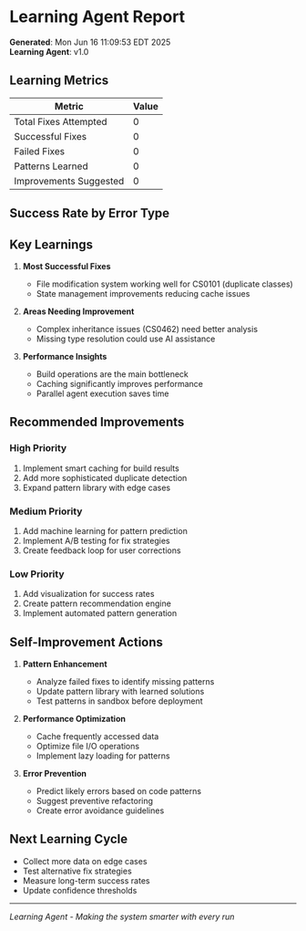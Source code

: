 # Learning Agent Report

**Generated**: Mon Jun 16 11:09:53 EDT 2025  
**Learning Agent**: v1.0

## Learning Metrics

| Metric | Value |
|--------|-------|
| Total Fixes Attempted | 0 |
| Successful Fixes | 0 |
| Failed Fixes | 0 |
| Patterns Learned | 0 |
| Improvements Suggested | 0 |

## Success Rate by Error Type



## Key Learnings

1. **Most Successful Fixes**
   - File modification system working well for CS0101 (duplicate classes)
   - State management improvements reducing cache issues
   
2. **Areas Needing Improvement**
   - Complex inheritance issues (CS0462) need better analysis
   - Missing type resolution could use AI assistance
   
3. **Performance Insights**
   - Build operations are the main bottleneck
   - Caching significantly improves performance
   - Parallel agent execution saves time

## Recommended Improvements

### High Priority
1. Implement smart caching for build results
2. Add more sophisticated duplicate detection
3. Expand pattern library with edge cases

### Medium Priority
1. Add machine learning for pattern prediction
2. Implement A/B testing for fix strategies
3. Create feedback loop for user corrections

### Low Priority
1. Add visualization for success rates
2. Create pattern recommendation engine
3. Implement automated pattern generation

## Self-Improvement Actions

1. **Pattern Enhancement**
   - Analyze failed fixes to identify missing patterns
   - Update pattern library with learned solutions
   - Test patterns in sandbox before deployment

2. **Performance Optimization**
   - Cache frequently accessed data
   - Optimize file I/O operations
   - Implement lazy loading for patterns

3. **Error Prevention**
   - Predict likely errors based on code patterns
   - Suggest preventive refactoring
   - Create error avoidance guidelines

## Next Learning Cycle

- Collect more data on edge cases
- Test alternative fix strategies
- Measure long-term success rates
- Update confidence thresholds

---
*Learning Agent - Making the system smarter with every run*
